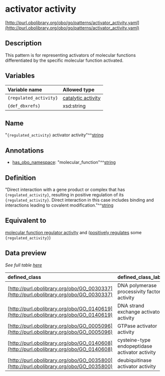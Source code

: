 # activator activity

[http://purl.obolibrary.org/obo/go/patterns/activator_activity.yaml](http://purl.obolibrary.org/obo/go/patterns/activator_activity.yaml)

## Description

This pattern is for representing activators of molecular functions differentiated by the specific molecular function activated.




## Variables

| Variable name | Allowed type |
|:--------------|:-------------|
| `{regulated_activity}` | [catalytic activity](http://purl.obolibrary.org/obo/GO_0003824) |
| `{def_dbxrefs}` | xsd:string |

## Name

"`{regulated_activity}` activator activity"^^[string](http://www.w3.org/2001/XMLSchema#string)

## Annotations

- [has_obo_namespace](http://www.geneontology.org/formats/oboInOwl#hasOBONamespace): "molecular_function"^^[string](http://www.w3.org/2001/XMLSchema#string)

## Definition

"Direct interaction with a gene product or complex that has `{regulated_activity}`, resulting in positive regulation of its `{regulated_activity}`. Direct interaction in this case includes binding and interactions leading to covalent modification."^^[string](http://www.w3.org/2001/XMLSchema#string)

## Equivalent to

[molecular function regulator activity](http://purl.obolibrary.org/obo/GO_0098772)  and ([positively regulates](http://purl.obolibrary.org/obo/RO_0002213) some `{regulated_activity}`)







## Data preview

*See full table [here](https://github.com/geneontology/go-ontology/tree/master/src/design_patterns/activator_activity.tsv)*

| defined_class | defined_class_label | regulated_activity | regulated_activity_label |
|:--|:--|:--|:--|
| [http://purl.obolibrary.org/obo/GO_0030337](http://purl.obolibrary.org/obo/GO_0030337) | DNA polymerase processivity factor activity | [http://purl.obolibrary.org/obo/GO_0034061](http://purl.obolibrary.org/obo/GO_0034061) | DNA polymerase activity |
| [http://purl.obolibrary.org/obo/GO_0140619](http://purl.obolibrary.org/obo/GO_0140619) | DNA strand exchange activator activity | [http://purl.obolibrary.org/obo/GO_0000150](http://purl.obolibrary.org/obo/GO_0000150) | DNA strand exchange activity |
| [http://purl.obolibrary.org/obo/GO_0005096](http://purl.obolibrary.org/obo/GO_0005096) | GTPase activator activity | [http://purl.obolibrary.org/obo/GO_0003924](http://purl.obolibrary.org/obo/GO_0003924) | GTPase activity |
| [http://purl.obolibrary.org/obo/GO_0140608](http://purl.obolibrary.org/obo/GO_0140608) | cysteine-type endopeptidase activator activity | [http://purl.obolibrary.org/obo/GO_0004197](http://purl.obolibrary.org/obo/GO_0004197) | cysteine-type endopeptidase activity |
| [http://purl.obolibrary.org/obo/GO_0035800](http://purl.obolibrary.org/obo/GO_0035800) | deubiquitinase activator activity | [http://purl.obolibrary.org/obo/GO_0101005](http://purl.obolibrary.org/obo/GO_0101005) | deubiquitinase activity |

